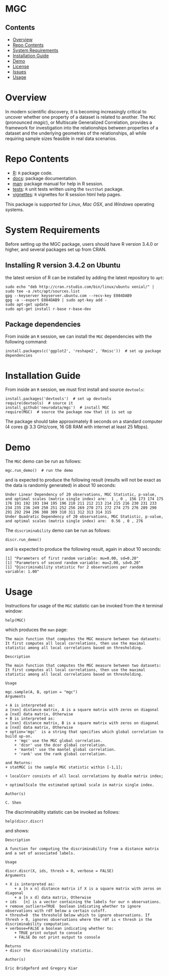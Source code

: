 # MGC

## Contents

- [Overview](#overview)
- [Repo Contents](#repo-contents)
- [System Requirements](#system-requirements)
- [Installation Guide](#installation-guide)
- [Demo](#demo)
- [License](./LICENSE)
- [Issues](https://github.com/neurodata/mgc/issues)
- [Usage](#usage)

# Overview

In modern scientific discovery, it is becoming increasingly critical to uncover whether one property of a dataset is related to another. The `MGC` (pronounced *magic*), or Multiscale Generalized Correlation, provides a framework for investigation into the relationships between properties of a dataset and the underlying geometries of the relationships, all while requiring sample sizes feasible in real data scenarios.

# Repo Contents

- [R](./R): `R` package code.
- [docs](./docs): package documentation.
- [man](./man): package manual for help in R session.
- [tests](./tests): `R` unit tests written using the `testthat` package.
- [vignettes](./vignettes): `R` vignettes for R session html help pages.

This package is supported for *Linux*, *Mac OSX*, and *Windows* operating systems.

# System Requirements

Before setting up the MGC package, users should have R version 3.4.0 or higher, and several packages set up from CRAN.

## Installing R version 3.4.2 on Ubuntu

the latest version of R can be installed by adding the latest repository to `apt`:

```
sudo echo "deb http://cran.rstudio.com/bin/linux/ubuntu xenial/" | sudo tee -a /etc/apt/sources.list
gpg --keyserver keyserver.ubuntu.com --recv-key E084DAB9
gpg -a --export E084DAB9 | sudo apt-key add -
sudo apt-get update
sudo apt-get install r-base r-base-dev
```

## Package dependencies

From inside an `R` session, we can install the `MGC` dependencies with the following command:

```
install.packages(c('ggplot2', 'reshape2', 'Rmisc'))  # set up package dependencies
```

# Installation Guide

From inside an `R` session, we must first install and source `devtools`:

```
install.packages('devtools')  # set up devtools
require(devtools)  # source it
install_github('neurodata/mgc')  # install MGC
require(MGC)  # source the package now that it is set up
```

The package should take approximately 8 seconds on a standard computer (4 cores @ 3.3 GHz/core, 16 GB RAM with internet at least 25 Mbps). 

# Demo

The `MGC` demo can be run as follows:

```
mgc.run_demo()  # run the demo
```

and is expected  to produce the following result (results will not be exact as the data is randomly generated) in about 10 seconds:

```
Under Linear Dependency of 20 observations, MGC Statistic, p-value, and optimal scales (matrix single index) are:  1 , 0 , 156 173 174 175 176 191 192 193 194 195 196 210 211 212 213 214 215 216 230 231 233 234 235 236 249 250 251 252 256 269 270 271 272 274 275 276 289 290 291 292 294 296 308 309 310 311 312 313 314 315 
Under Quadratic Dependency of 20 observations, MGC Statistic, p-value, and optimal scales (matrix single index) are:  0.56 , 0 , 276 
```

The `discriminability` demo can be run as follows:

```
discr.run_demo()
```


and is expected to produce the following result, again in about 10 seconds:

```
[1] "Parameters of first random variable: mu=0.00, sd=0.20"
[1] "Parameters of second random variable: mu=2.00, sd=0.20"
[1] "Discriminability statistic for 2 observations per random variable: 1.00"
```



# Usage

Instructions for usage of the `MGC` statistic can be invoked from the `R` terminal window:

```
help(MGC)
```

which produces the `man` page:

```
The main function that computes the MGC measure between two datasets: It first computes all local correlations, then use the maximal statistic among all local correlations based on thresholding.

Description

The main function that computes the MGC measure between two datasets: It first computes all local correlations, then use the maximal statistic among all local correlations based on thresholding.

Usage

mgc.sample(A, B, option = "mgc")
Arguments

+ A	is interpreted as:
a [nxn] distance matrix, A is a square matrix with zeros on diagonal
a [nxd] data matrix, Otherwise
+ B	is interpreted as:
a [nxn] distance matrix, B is a square matrix with zeros on diagonal
a [nxd] data matrix, Otherwise
+ option='mgc'	is a string that specifies which global correlation to build up-on.
    + 'mgc' use the MGC global correlation.
    + 'dcor' use the dcor global correlation.
    + 'mantel' use the mantel global correlation.
    + 'rank' use the rank global correlation.

and Returns:
+ statMGC is the sample MGC statistic within [-1,1];

+ localCorr consists of all local correlations by double matrix index;

+ optimalScale the estimated optimal scale in matrix single index.

Author(s)

C. Shen
```

The discriminability statistic can be invoked as follows:

```
help(discr.discr)
```

and shows:

```
Description

A function for computing the discriminability from a distance matrix and a set of associated labels.

Usage

discr.discr(X, ids, thresh = 0, verbose = FALSE)
Arguments

+ X	is interpreted as:
    + a [n x n] distance matrix if X is a square matrix with zeros on diagonal
    + a [n x d] data matrix, Otherwise
+ ids	[n] is a vector containing the labels for our n observations.
+ remove_outliers=TRUE	boolean indicating whether to ignore observations with rdf below a certain cutoff.
+ thresh=0	the threshold below which to ignore observations. If thresh > 0, ignores observations where the rdf is < thresh in the discriminability computation.
+ verbose=FALSE	a boolean indicating whether to:
    + TRUE print output to console
    + FALSE Do not print output to console

Returns
+ discr the discriminability statistic.

Author(s)

Eric Bridgeford and Gregory Kiar
```
